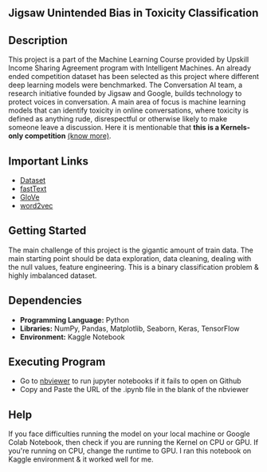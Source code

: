 ## Jigsaw Unintended Bias in Toxicity Classification

## Description

This project is a part of the Machine Learning Course provided by Upskill Income Sharing Agreement program with Intelligent Machines. An already ended competition dataset has been selected as this project where different deep learning models were benchmarked. The Conversation AI team, a research initiative founded by Jigsaw and Google, builds technology to protect voices in conversation. A main area of focus is machine learning models that can identify toxicity in online conversations, where toxicity is defined as anything rude, disrespectful or otherwise likely to make someone leave a discussion. Here it is mentionable that **this is a Kernels-only competition** [(know more)](https://www.kaggle.com/c/jigsaw-unintended-bias-in-toxicity-classification/overview/Kernels-Requirements).

## Important Links

* [Dataset](https://www.kaggle.com/c/jigsaw-unintended-bias-in-toxicity-classification/data)
* [fastText](https://www.kaggle.com/yekenot/fasttext-crawl-300d-2m)
* [GloVe](https://www.kaggle.com/takuok/glove840b300dtxt)
* [word2vec](https://www.kaggle.com/umbertogriffo/googles-trained-word2vec-model-in-python)

## Getting Started

The main challenge of this project is the gigantic amount of train data. The main starting point should be data exploration, data cleaning, dealing with the null values, feature engineering. This is a binary classification problem & highly imbalanced dataset.

## Dependencies

* **Programming Language:** Python
* **Libraries:** NumPy, Pandas, Matplotlib, Seaborn, Keras, TensorFlow
* **Environment:** Kaggle Notebook

## Executing Program

* Go to [nbviewer](https://nbviewer.jupyter.org/) to run jupyter notebooks if it fails to open on Github
* Copy and Paste the URL of the .ipynb file in the blank of the nbviewer

## Help

If you face difficulties running the model on your local machine or Google Colab Notebook, then check if you are running the Kernel on CPU or GPU. If you're running on CPU, change the runtime to GPU. I ran this notebook on Kaggle environment & it worked well for me.
